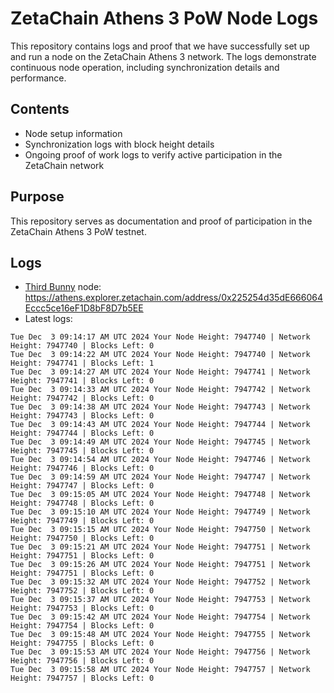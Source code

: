 # ZetaChain Athens 3 PoW Node Logs
This repository contains logs and proof that we have successfully set up and run a node on the ZetaChain Athens 3 network. The logs demonstrate continuous node operation, including synchronization details and performance.

## Contents
- Node setup information
- Synchronization logs with block height details
- Ongoing proof of work logs to verify active participation in the ZetaChain network

## Purpose
This repository serves as documentation and proof of participation in the ZetaChain Athens 3 PoW testnet.

## Logs

- [Third Bunny](https://thirdbunny.xyz/) node: https://athens.explorer.zetachain.com/address/0x225254d35dE666064Eccc5ce16eF1D8bF8D7b5EE
- Latest logs:
```
Tue Dec  3 09:14:17 AM UTC 2024 Your Node Height: 7947740 | Network Height: 7947740 | Blocks Left: 0
Tue Dec  3 09:14:22 AM UTC 2024 Your Node Height: 7947740 | Network Height: 7947741 | Blocks Left: 1
Tue Dec  3 09:14:27 AM UTC 2024 Your Node Height: 7947741 | Network Height: 7947741 | Blocks Left: 0
Tue Dec  3 09:14:33 AM UTC 2024 Your Node Height: 7947742 | Network Height: 7947742 | Blocks Left: 0
Tue Dec  3 09:14:38 AM UTC 2024 Your Node Height: 7947743 | Network Height: 7947743 | Blocks Left: 0
Tue Dec  3 09:14:43 AM UTC 2024 Your Node Height: 7947744 | Network Height: 7947744 | Blocks Left: 0
Tue Dec  3 09:14:49 AM UTC 2024 Your Node Height: 7947745 | Network Height: 7947745 | Blocks Left: 0
Tue Dec  3 09:14:54 AM UTC 2024 Your Node Height: 7947746 | Network Height: 7947746 | Blocks Left: 0
Tue Dec  3 09:14:59 AM UTC 2024 Your Node Height: 7947747 | Network Height: 7947747 | Blocks Left: 0
Tue Dec  3 09:15:05 AM UTC 2024 Your Node Height: 7947748 | Network Height: 7947748 | Blocks Left: 0
Tue Dec  3 09:15:10 AM UTC 2024 Your Node Height: 7947749 | Network Height: 7947749 | Blocks Left: 0
Tue Dec  3 09:15:15 AM UTC 2024 Your Node Height: 7947750 | Network Height: 7947750 | Blocks Left: 0
Tue Dec  3 09:15:21 AM UTC 2024 Your Node Height: 7947751 | Network Height: 7947751 | Blocks Left: 0
Tue Dec  3 09:15:26 AM UTC 2024 Your Node Height: 7947751 | Network Height: 7947751 | Blocks Left: 0
Tue Dec  3 09:15:32 AM UTC 2024 Your Node Height: 7947752 | Network Height: 7947752 | Blocks Left: 0
Tue Dec  3 09:15:37 AM UTC 2024 Your Node Height: 7947753 | Network Height: 7947753 | Blocks Left: 0
Tue Dec  3 09:15:42 AM UTC 2024 Your Node Height: 7947754 | Network Height: 7947754 | Blocks Left: 0
Tue Dec  3 09:15:48 AM UTC 2024 Your Node Height: 7947755 | Network Height: 7947755 | Blocks Left: 0
Tue Dec  3 09:15:53 AM UTC 2024 Your Node Height: 7947756 | Network Height: 7947756 | Blocks Left: 0
Tue Dec  3 09:15:58 AM UTC 2024 Your Node Height: 7947757 | Network Height: 7947757 | Blocks Left: 0
```
